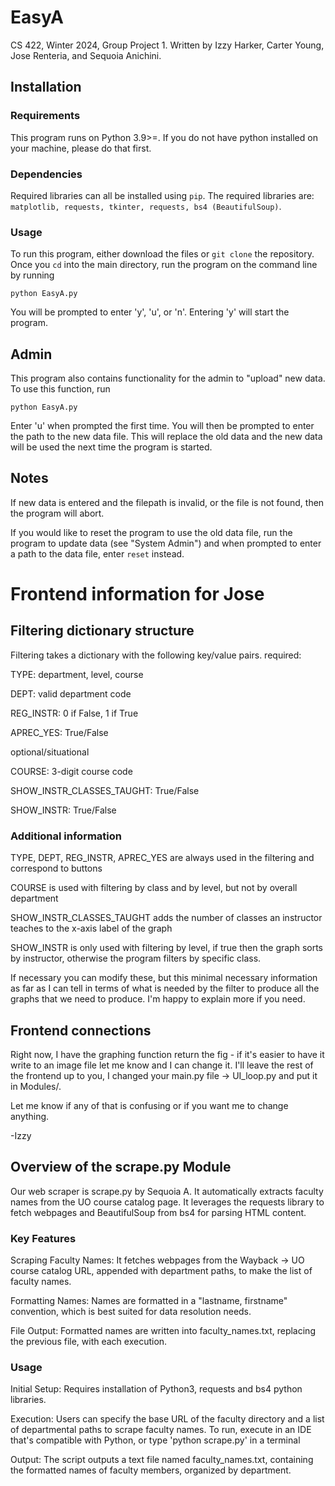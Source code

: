 # EasyA
CS 422, Winter 2024, Group Project 1. Written by Izzy Harker, Carter Young, Jose Renteria, and Sequoia Anichini.

## Installation
### Requirements
This program runs on Python 3.9>=. If you do not have python installed on your machine, please do that first.

### Dependencies
Required libraries can all be installed using `pip`. The required libraries are: `matplotlib, requests, tkinter, requests, bs4 (BeautifulSoup)`. 

### Usage
To run this program, either download the files or `git clone` the repository. Once you `cd` into the main directory, run the program on the command line by running 
```
python EasyA.py
```

You will be prompted to enter 'y', 'u', or 'n'. Entering 'y' will start the program. 

## Admin
This program also contains functionality for the admin to "upload" new data. To use this function, run 
```
python EasyA.py
```

Enter 'u' when prompted the first time. You will then be prompted to enter the path to the new data file. This will replace the old data and the new data will be used the next time the program is started.

## Notes
If new data is entered and the filepath is invalid, or the file is not found, then the program will abort. 

If you would like to reset the program to use the old data file, run the program to update data (see "System Admin") and when prompted to enter a path to the data file, enter `reset` instead.

# Frontend information for Jose
## Filtering dictionary structure
Filtering takes a dictionary with the following key/value pairs.
required:

TYPE: department, level, course

DEPT: valid department code

REG_INSTR: 0 if False, 1 if True

APREC_YES: True/False

optional/situational

COURSE: 3-digit course code

SHOW_INSTR_CLASSES_TAUGHT: True/False

SHOW_INSTR: True/False

### Additional information
TYPE, DEPT, REG_INSTR, APREC_YES are always used in the filtering and correspond to buttons

COURSE is used with filtering by class and by level, but not by overall department

SHOW_INSTR_CLASSES_TAUGHT adds the number of classes an instructor teaches to the x-axis label of the graph

SHOW_INSTR is only used with filtering by level, if true then the graph sorts by instructor, otherwise the program filters by specific class.

If necessary you can modify these, but this minimal necessary information as far as I can tell in terms of what is needed by the filter to produce all the graphs that we need to produce. I'm happy to explain more if you need.

## Frontend connections
Right now, I have the graphing function return the fig - if it's easier to have it write to an image file let me know and I can change it. I'll leave the rest of the frontend up to you, I changed your main.py file -> UI_loop.py and put it in Modules/. 

Let me know if any of that is confusing or if you want me to change anything.

-Izzy


## Overview of the scrape.py Module
Our web scraper is scrape.py by Sequoia A. It automatically extracts faculty names from the UO course catalog page.
It leverages the requests library to fetch webpages and BeautifulSoup from bs4 for parsing HTML content.

### Key Features
Scraping Faculty Names: It fetches webpages from the Wayback -> UO course catalog URL, appended with department paths, to make the list of faculty names.

Formatting Names: Names are formatted in a "lastname, firstname" convention, which is best suited for data resolution needs.

File Output: Formatted names are written into faculty_names.txt, replacing the previous file, with each execution.

### Usage
Initial Setup: Requires installation of Python3, requests and bs4 python libraries.

Execution: Users can specify the base URL of the faculty directory and a list of departmental paths to scrape faculty names.
To run, execute in an IDE that's compatible with Python, or type 'python scrape.py' in a terminal

Output: The script outputs a text file named faculty_names.txt, containing the formatted names of faculty members, organized by department.